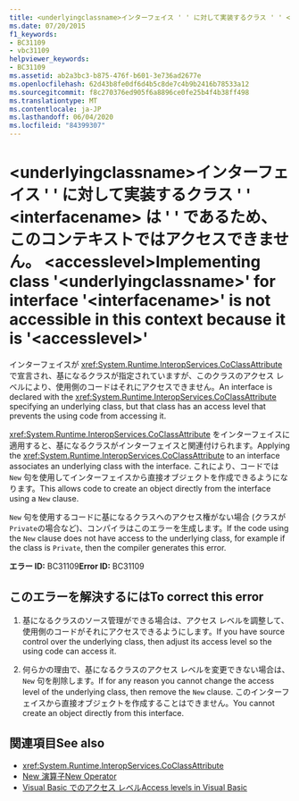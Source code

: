 ```yaml
---
title: <underlyingclassname>インターフェイス ' ' に対して実装するクラス ' ' <interfacename> は ' ' であるため、このコンテキストではアクセスできません。 <accesslevel>
ms.date: 07/20/2015
f1_keywords:
- BC31109
- vbc31109
helpviewer_keywords:
- BC31109
ms.assetid: ab2a3bc3-b875-476f-b601-3e736ad2677e
ms.openlocfilehash: 62d43b8fe0df6d4b5c8de7c4b9b2416b78533a12
ms.sourcegitcommit: f8c270376ed905f6a8896ce0fe25b4f4b38ff498
ms.translationtype: MT
ms.contentlocale: ja-JP
ms.lasthandoff: 06/04/2020
ms.locfileid: "84399307"
---
```

# <a name="implementing-class-underlyingclassname-for-interface-interfacename-is-not-accessible-in-this-context-because-it-is-accesslevel"></a><span data-ttu-id="879a0-102">\<underlyingclassname>インターフェイス ' ' に対して実装するクラス ' ' \<interfacename> は ' ' であるため、このコンテキストではアクセスできません。 \<accesslevel></span><span class="sxs-lookup"><span data-stu-id="879a0-102">Implementing class '\<underlyingclassname>' for interface '\<interfacename>' is not accessible in this context because it is '\<accesslevel>'</span></span>
<span data-ttu-id="879a0-103">インターフェイスが <xref:System.Runtime.InteropServices.CoClassAttribute> で宣言され、基になるクラスが指定されていますが、このクラスのアクセス レベルにより、使用側のコードはそれにアクセスできません。</span><span class="sxs-lookup"><span data-stu-id="879a0-103">An interface is declared with the <xref:System.Runtime.InteropServices.CoClassAttribute> specifying an underlying class, but that class has an access level that prevents the using code from accessing it.</span></span>  
  
 <span data-ttu-id="879a0-104"><xref:System.Runtime.InteropServices.CoClassAttribute> をインターフェイスに適用すると、基になるクラスがインターフェイスと関連付けられます。</span><span class="sxs-lookup"><span data-stu-id="879a0-104">Applying the <xref:System.Runtime.InteropServices.CoClassAttribute> to an interface associates an underlying class with the interface.</span></span> <span data-ttu-id="879a0-105">これにより、コードでは `New` 句を使用してインターフェイスから直接オブジェクトを作成できるようになります。</span><span class="sxs-lookup"><span data-stu-id="879a0-105">This allows code to create an object directly from the interface using a `New` clause.</span></span>  
  
 <span data-ttu-id="879a0-106">`New` 句を使用するコードに基になるクラスへのアクセス権がない場合 (クラスが `Private`の場合など)、コンパイラはこのエラーを生成します。</span><span class="sxs-lookup"><span data-stu-id="879a0-106">If the code using the `New` clause does not have access to the underlying class, for example if the class is `Private`, then the compiler generates this error.</span></span>  
  
 <span data-ttu-id="879a0-107">**エラー ID:** BC31109</span><span class="sxs-lookup"><span data-stu-id="879a0-107">**Error ID:** BC31109</span></span>  
  
## <a name="to-correct-this-error"></a><span data-ttu-id="879a0-108">このエラーを解決するには</span><span class="sxs-lookup"><span data-stu-id="879a0-108">To correct this error</span></span>  
  
1. <span data-ttu-id="879a0-109">基になるクラスのソース管理ができる場合は、アクセス レベルを調整して、使用側のコードがそれにアクセスできるようにします。</span><span class="sxs-lookup"><span data-stu-id="879a0-109">If you have source control over the underlying class, then adjust its access level so the using code can access it.</span></span>  
  
2. <span data-ttu-id="879a0-110">何らかの理由で、基になるクラスのアクセス レベルを変更できない場合は、 `New` 句を削除します。</span><span class="sxs-lookup"><span data-stu-id="879a0-110">If for any reason you cannot change the access level of the underlying class, then remove the `New` clause.</span></span> <span data-ttu-id="879a0-111">このインターフェイスから直接オブジェクトを作成することはできません。</span><span class="sxs-lookup"><span data-stu-id="879a0-111">You cannot create an object directly from this interface.</span></span>  
  
## <a name="see-also"></a><span data-ttu-id="879a0-112">関連項目</span><span class="sxs-lookup"><span data-stu-id="879a0-112">See also</span></span>

- <xref:System.Runtime.InteropServices.CoClassAttribute>
- [<span data-ttu-id="879a0-113">New 演算子</span><span class="sxs-lookup"><span data-stu-id="879a0-113">New Operator</span></span>](../language-reference/operators/new-operator.md)
- [<span data-ttu-id="879a0-114">Visual Basic でのアクセス レベル</span><span class="sxs-lookup"><span data-stu-id="879a0-114">Access levels in Visual Basic</span></span>](../programming-guide/language-features/declared-elements/access-levels.md)
